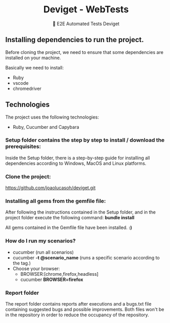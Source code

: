 <h1 align="center">
    Deviget - WebTests
</h1>
<p  align="center">🚀 E2E Automated Tests Deviget</p>

## Installing dependencies to run the project.

Before cloning the project, we need to ensure that some dependencies are installed on your machine.

Basically we need to install:

* Ruby
* vscode
* chromedriver

## Technologies
The project uses the following technologies:

* Ruby, Cucumber and Capybara

### Setup folder contains the step by step to install / download the prerequisites:

Inside the Setup folder, there is a step-by-step guide for installing all dependencies according to Windows, MacOS and Linux platforms.

### Clone the project:

https://github.com/joaolucasoh/deviget.git

### Installing all gems from the gemfile file:

After following the instructions contained in the Setup folder, and in the project folder execute the following command:
  <b>bundle install</b>

All gems contained in the Gemfile file have been installed. <b>:)</b>

### How do I run my scenarios?
* cucumber (run all scenarios)
* cucumber <b>-t @scenario_name</b> (runs a specific scenario according to the tag.)
* Choose your browser: 
  - BROWSER:[chrome,firefox,headless]
  - cucumber <b>BROWSER=firefox</b>

### Report folder

The report folder contains reports after executions and a bugs.txt file containing suggested bugs and possible improvements. Both files won't be in the repository in order to reduce the occupancy of the repository.

